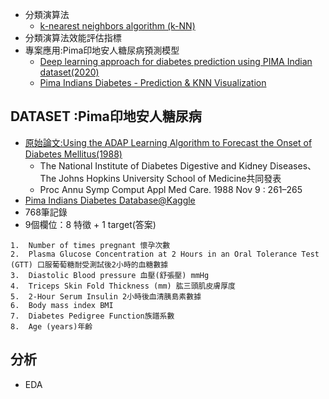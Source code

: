 - 分類演算法
  - [k-nearest neighbors algorithm (k-NN) ](https://en.wikipedia.org/wiki/K-nearest_neighbors_algorithm)
- 分類演算法效能評估指標
- 專案應用:Pima印地安人糖尿病預測模型
  - [Deep learning approach for diabetes prediction using PIMA Indian dataset(2020)](https://www.ncbi.nlm.nih.gov/pmc/articles/PMC7270283/) 
  - [Pima Indians Diabetes - Prediction & KNN Visualization](https://towardsdatascience.com/pima-indians-diabetes-prediction-knn-visualization-5527c154afff)

## DATASET :Pima印地安人糖尿病
- [原始論文:Using the ADAP Learning Algorithm to Forecast the Onset of Diabetes Mellitus(1988)](https://www.ncbi.nlm.nih.gov/pmc/articles/PMC2245318/)
  - The National Institute of Diabetes Digestive and Kidney Diseases、The Johns Hopkins University School of Medicine共同發表
  - Proc Annu Symp Comput Appl Med Care. 1988 Nov 9 : 261–265
- [Pima Indians Diabetes Database@Kaggle](https://www.kaggle.com/datasets/uciml/pima-indians-diabetes-database)  
- 768筆記錄
- 9個欄位：8 特徵 + 1 target(答案)
```
1.	Number of times pregnant 懷孕次數
2.	Plasma Glucose Concentration at 2 Hours in an Oral Tolerance Test (GTT) 口服葡萄糖耐受測試後2小時的血糖數據
3.	Diastolic Blood pressure 血壓(舒張壓) mmHg
4.	Triceps Skin Fold Thickness (mm) 肱三頭肌皮膚厚度
5.	2-Hour Serum Insulin 2小時後血清胰島素數據
6.	Body mass index BMI
7.	Diabetes Pedigree Function族譜系數
8.	Age (years)年齡
```
## 分析
- EDA
